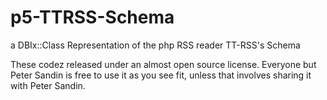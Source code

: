# p5-TTRSS-Schema
a DBIx::Class Representation of the php RSS reader TT-RSS's Schema 

These codez released under an almost open source license.  Everyone but Peter
Sandin is free to use it as you see fit, unless that involves sharing it with
Peter Sandin.
